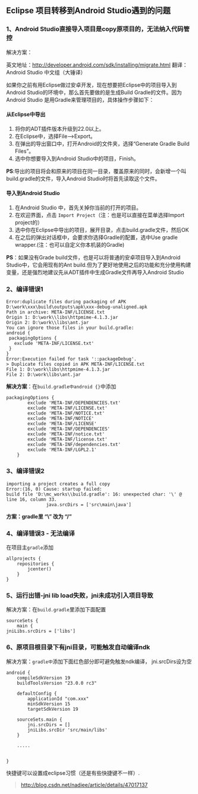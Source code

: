 ## Eclipse 项目转移到Android Studio遇到的问题

### 1、Android Studio直接导入项目是copy原项目的，无法纳入代码管控

解决方案：

英文地址：[http:\/\/developer.android.com\/sdk\/installing\/migrate.html](http://developer.android.com/sdk/installing/migrate.html)
翻译：Android Studio 中文组（大锤译）

如果你之前有用Eclipse做过安卓开发，现在想要把Eclipse中的项目导入到Android Studio的环境中，那么首先要做的是生成Build Gradle的文件。因为Android Studio 是用Gradle来管理项目的，具体操作步骤如下：

#### 从Eclipse中导出

1. 将你的ADT插件版本升级到22.0以上。
2. 在Eclipse中，选择File--&gt;Export。
3. 在弹出的导出窗口中，打开Android的文件夹，选择“Generate Gradle Build Files”。
4. 选中你想要导入到Android Studio中的项目，Finish。

**PS**:导出的项目将会和原来的项目在同一目录，覆盖原来的同时，会新增一个叫build.gradle的文件，导入Android Studio时将首先读取这个文件。

#### 导入到Android Studio

1. 在Android Studio 中，首先关掉你当前的打开的项目。
2. 在欢迎界面，点击 `Import Project`（注：也是可以直接在菜单选择Import project的）
3. 选中你在Eclipse中导出的项目，展开目录，点击build.gradle文件，然后OK
4. 在之后的弹出对话框中，会要求你选择Gradle的配置，选中Use gradle wrapper.\(注：也可以自定义你本机装的Gradle\)

**PS**：如果没有Grade build文件，也是可以将普通的安卓项目导入到Android Studio中，它会用现有的Ant build.但为了更好地使用之后的功能和充分使用构建变量，还是强烈地建议先从ADT插件中生成Gradle文件再导入Android Studio

### 2、编译错误1

```
Error:duplicate files during packaging of APK D:\work\xxx\build\outputs\apk\xxx-debug-unaligned.apk
Path in archive: META-INF/LICENSE.txt
Origin 1: D:\work\\libs\httpmime-4.1.3.jar
Origin 2: D:\work\\libs\ant.jar
You can ignore those files in your build.gradle:
android {
 packagingOptions {
   exclude 'META-INF/LICENSE.txt'
 }
}
Error:Execution failed for task '::packageDebug'.
> Duplicate files copied in APK META-INF/LICENSE.txt
File 1: D:\work\libs\httpmime-4.1.3.jar
File 2: D:\work\libs\ant.jar

```

**解决方案**：在`build.gradle中android {}`中添加

```
packagingOptions {
        exclude 'META-INF/DEPENDENCIES.txt'
        exclude 'META-INF/LICENSE.txt'
        exclude 'META-INF/NOTICE.txt'
        exclude 'META-INF/NOTICE'
        exclude 'META-INF/LICENSE'
        exclude 'META-INF/DEPENDENCIES'
        exclude 'META-INF/notice.txt'
        exclude 'META-INF/license.txt'
        exclude 'META-INF/dependencies.txt'
        exclude 'META-INF/LGPL2.1'
    }
```

### 3、编译错误2

```
importing a project creates a full copy
Error:(16, 0) Cause: startup failed:
build file 'D:\mc_works\\build.gradle': 16: unexpected char: '\' @ line 16, column 33.
               java.srcDirs = ['src\main\java']
```

**方案：gradle里 “\” 改为 “\/”**

### 4、编译错误3 - 无法编译

在项目主`gradle`添加

```
allprojects {
    repositories {
        jcenter()
    }
}
```

### 5、运行出错-jni lib load失败，jni未成功引入项目导致

解决方案：在`build.gradle`里添加下面配置

```
sourceSets {
    main {
jniLibs.srcDirs = ['libs']
```

### 6、原项目根目录下有jni目录，可能触发自动编译ndk

解决方案：`gradle中`添加下面红色部分即可避免触发ndk编译， jni.srcDirs设为空

```
android {
    compileSdkVersion 19
    buildToolsVersion "23.0.0 rc3"

    defaultConfig {
        applicationId "com.xxx"
        minSdkVersion 15
        targetSdkVersion 19

    sourceSets.main {
        jni.srcDirs = []
        jniLibs.srcDir 'src/main/libs'
    }

    .....


}
```

快捷键可以设置成eclipse习惯（还是有些快捷键不一样）.

> [http:\/\/blog.csdn.net\/nadiee\/article\/details\/47017137](http://blog.csdn.net/nadiee/article/details/47017137)

